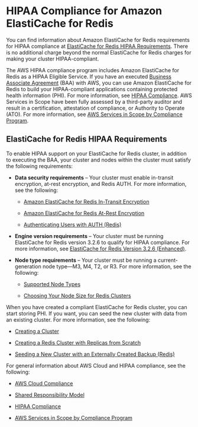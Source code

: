 # HIPAA Compliance for Amazon ElastiCache for Redis<a name="elasticache-compliance-hipaa"></a>

You can find information about Amazon ElastiCache for Redis requirements for HIPAA compliance at [ElastiCache for Redis HIPAA Requirements](#elasticache-compliance-hipaa-requirements)\. There is no additional charge beyond the normal ElastiCache for Redis charges for making your cluster HIPAA\-compliant\.

The AWS HIPAA compliance program includes Amazon ElastiCache for Redis as a HIPAA Eligible Service\. If you have an executed [Business Associate Agreement](https://aws.amazon.com/compliance/hipaa-compliance/) \(BAA\) with AWS, you can use Amazon ElastiCache for Redis to build your HIPAA\-compliant applications containing protected health information \(PHI\)\. For more information, see [HIPAA Compliance](https://aws.amazon.com/compliance/hipaa-compliance/)\. AWS Services in Scope have been fully assessed by a third\-party auditor and result in a certification, attestation of compliance, or Authority to Operate \(ATO\)\. For more information, see [AWS Services in Scope by Compliance Program](https://aws.amazon.com/compliance/services-in-scope/)\.

## ElastiCache for Redis HIPAA Requirements<a name="elasticache-compliance-hipaa-requirements"></a>

To enable HIPAA support on your ElastiCache for Redis cluster, in addition to executing the BAA, your cluster and nodes within the cluster must satisfy the following requirements:

+ **Data security requirements** – Your cluster must enable in\-transit encryption, at\-rest encryption, and Redis AUTH\. For more information, see the following:

  + [Amazon ElastiCache for Redis In\-Transit Encryption](in-transit-encryption.md)

  + [Amazon ElastiCache for Redis At\-Rest Encryption](at-rest-encryption.md)

  + [Authenticating Users with AUTH \(Redis\)](auth.md)

+ **Engine version requirements** – Your cluster must be running ElastiCache for Redis version 3\.2\.6 to qualify for HIPAA compliance\. For more information, see [ElastiCache for Redis Version 3\.2\.6 \(Enhanced\)](SelectEngine.RedisVersions.md#SelectEngine.RedisVersions.3-2-6)\.

+ **Node type requirements** – Your cluster must be running a current\-generation node type—M3, M4, T2, or R3\. For more information, see the following:

  + [Supported Node Types](CacheNodes.SupportedTypes.md)

  + [Choosing Your Node Size for Redis Clusters](CacheNodes.SelectSize.md#CacheNodes.SelectSize.Redis)

When you have created a compliant ElastiCache for Redis cluster, you can start storing PHI\. If you want, you can seed the new cluster with data from an existing cluster\. For more information, see the following:

+ [Creating a Cluster](Clusters.Create.md)

+ [Creating a Redis Cluster with Replicas from Scratch](Replication.CreatingReplGroup.NoExistingCluster.md)

+ [Seeding a New Cluster with an Externally Created Backup \(Redis\)](backups-seeding-redis.md)

For general information about AWS Cloud and HIPAA compliance, see the following:

+ [AWS Cloud Compliance](https://aws.amazon.com/compliance/)

+ [Shared Responsibility Model](https://aws.amazon.com/compliance/shared-responsibility-model/)

+ [HIPAA Compliance](https://aws.amazon.com/compliance/hipaa-compliance/)

+ [AWS Services in Scope by Compliance Program](https://aws.amazon.com/compliance/services-in-scope/)